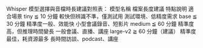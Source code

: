 Whisper 模型選擇與音檔時長建議對照表：
模型名稱	檔案長度建議	特點說明	適合場景
tiny	≦ 10 分鐘	較快但辨識不準，僅測試用	測試環境、低精度需求
base	≦ 30 分鐘	精準度一般、效能快	小型會議錄音、短影片
medium	≦ 60 分鐘	精準度高，但推理時間變長	一般會議、直播、講座
large-v2	≧ 60 分鐘（建議）	精準度最佳，耗資源最多	長時間訪談、podcast、講座
